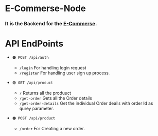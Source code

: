 # E-Commerse-Node

### It is the Backend for the [E-Commerse](https://github.com/Bheemesh1706/E-Commerce-FrontEnd).

# API EndPoints
 - `🟠 POST /api/auth`
    * `/login` For handling login request
    * `/register` For handling user sign up process.
    
 - `🟢 GET /api/product` 
    * `/` Returns all the produuct 
    * `/get-order` Gets all the Order details
    * `/get-order-details` Get the individual Order deails with order Id as qurey parameter. 
    
 - `🟠 POST /api/product` 
      * `/order` For Creating a new order. 
